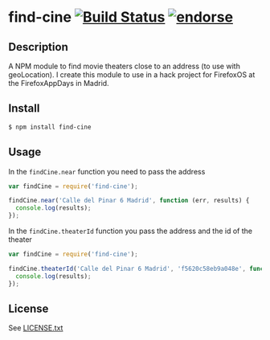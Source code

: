 find-cine [![Build Status](https://travis-ci.org/vitorleal/find-cine.png?branch=master)](https://travis-ci.org/vitorleal/find-cine) [![endorse](http://api.coderwall.com/vitorleal/endorsecount.png)](http://coderwall.com/vitorleal)
=======

## Description

A NPM module to find movie theaters close to an address (to use with geoLocation).
I create this module to use in a hack project for FirefoxOS at the FirefoxAppDays in Madrid.

## Install

```bash
$ npm install find-cine
```

## Usage
In the `findCine.near` function you need to pass the address
```js
var findCine = require('find-cine');

findCine.near('Calle del Pinar 6 Madrid', function (err, results) {
  console.log(results);
});
```

In the `findCine.theaterId` function you pass the address and the id of the theater
```js
var findCine = require('find-cine');

findCine.theaterId('Calle del Pinar 6 Madrid', 'f5620c58eb9a048e', function (err, results) {
  console.log(results);
});
```

## License
See [LICENSE.txt](https://github.com/vitorleal/find-cine/blob/master/LICENSE.txt)
